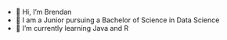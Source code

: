- 👋 Hi, I’m Brendan
- 👀 I am a Junior pursuing a Bachelor of Science in Data Science
- 🌱 I’m currently learning Java and R

